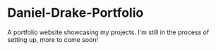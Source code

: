 # Daniel-Drake-Portfolio
 A portfolio website showcasing my projects. I'm still in the process of setting up, more to come soon!
